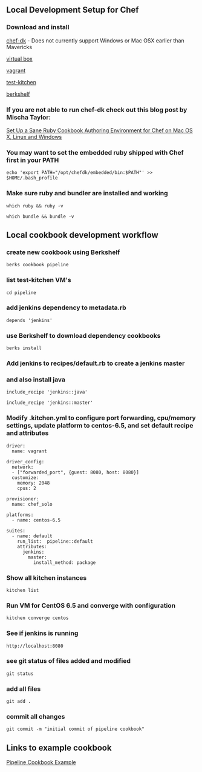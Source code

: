 ## Local Development Setup for Chef

### Download and install

[chef-dk](http://www.getchef.com/downloads/chef-dk) - Does not currently support Windows or Mac OSX earlier than Mavericks

[virtual box](https://www.virtualbox.org/wiki/Downloads)

[vagrant](http://www.vagrantup.com/downloads.html)

[test-kitchen](http://kitchen.ci)

[berkshelf](http://berkshelf.com)

### If you are not able to run chef-dk check out this blog post by Mischa Taylor:
[Set Up a Sane Ruby Cookbook Authoring Environment for Chef on Mac OS X, Linux and Windows](http://misheska.com/blog/2013/12/26/set-up-a-sane-ruby-cookbook-authoring-environment-for-chef/)

### You may want to set the embedded ruby shipped with Chef first in your PATH
`echo 'export PATH="/opt/chefdk/embedded/bin:$PATH"' >> $HOME/.bash_profile`

### Make sure ruby and bundler are installed and working
`which ruby && ruby -v`

`which bundle && bundle -v`

## Local cookbook development workflow

### create new cookbook using Berkshelf
`berks cookbook pipeline`

### list test-kitchen VM's
`cd pipeline`

### add jenkins dependency to metadata.rb
`depends 'jenkins'`

### use Berkshelf to download dependency cookbooks
`berks install`

### Add jenkins to recipes/default.rb to create a jenkins master
### and also install java

`include_recipe 'jenkins::java'`

`include_recipe 'jenkins::master'`

### Modify .kitchen.yml to configure port forwarding, cpu/memory settings, update platform to centos-6.5, and set default recipe and attributes
```
driver:
  name: vagrant

driver_config:
  network:
  - ["forwarded_port", {guest: 8080, host: 8080}]
  customize:
    memory: 2048
    cpus: 2

provisioner:
  name: chef_solo

platforms:
  - name: centos-6.5

suites:
  - name: default
    run_list:  pipeline::default
    attributes:
      jenkins:
        master:
          install_method: package
```

### Show all kitchen instances
`kitchen list`

### Run VM for CentOS 6.5 and converge with configuration
`kitchen converge centos`

### See if jenkins is running
`http://localhost:8080`


### see git status of files added and modified
`git status`

### add all files
`git add .`

### commit all changes
`git commit -m "initial commit of pipeline cookbook"`


## Links to example cookbook
[Pipeline Cookbook Example](https://github.com/stephenlauck/setup_local_chef_dev_pipeline)

